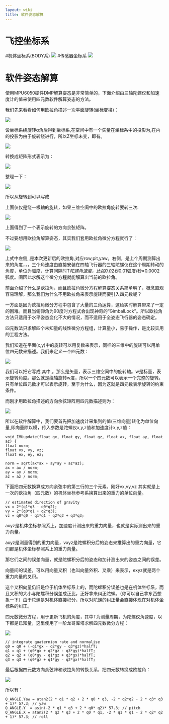 ```yaml
---
layout: wiki
title: 软件姿态解算
---
```

# 飞控坐标系
  #机体坐标系(BODY系)
  ![](http://wellmakers.com/wp-content/uploads/2015/03/QQ图片20150331104108.png)
  #传感器坐标系
  ![](http://wellmakers.com/wp-content/uploads/2015/03/新建位图图像-2.bmp)
# 软件姿态解算

使用MPU6050硬件DMP解算姿态是非常简单的，下面介绍由三轴陀螺仪和加速度计的值来使用四元数软件解算姿态的方法。

我们先来看看如何用欧拉角描述一次平面旋转(坐标变换)：

![](http://www.crazepony.com/assets/img/soft-algorithm-1.png)

设坐标系绕旋转α角后得到坐标系,在空间中有一个矢量在坐标系中的投影为,在内的投影为由于旋转绕进行，所以Z坐标未变，即有。

![](http://www.crazepony.com/assets/img/soft-algorithm-2.png)

转换成矩阵形式表示为：

![](http://www.crazepony.com/assets/img/soft-algorithm-4.png)

整理一下：

![](http://www.crazepony.com/assets/img/soft-algorithm-5.png)

所以从旋转到可以写成

上面仅仅是绕一根轴的旋转，如果三维空间中的欧拉角旋转要转三次:

![](http://www.crazepony.com/assets/img/soft-algorithm-6.png)

上面得到了一个表示旋转的方向余弦矩阵。

不过要想用欧拉角解算姿态，其实我们套用欧拉角微分方程就行了：

![](http://www.crazepony.com/assets/img/soft-algorithm-7.png)

上式中左侧,,是本次更新后的欧拉角,对应row,pit,yaw。右侧，是上个周期测算出来的角度，，，三个角速度由直接安装在四轴飞行器的三轴陀螺仪在这个周期转动的角度，单位为弧度，计算间隔时T*陀螺角速度，比如0.02秒*0.01弧度/秒=0.0002弧度。间因此求解这个微分方程就能解算出当前的欧拉角。

前面介绍了什么是欧拉角，而且欧拉角微分方程解算姿态关系简单明了，概念直观容易理解，那么我们为什么不用欧拉角来表示旋转而要引入四元数呢？

一方面是因为欧拉角微分方程中包含了大量的三角运算，这给实时解算带来了一定的困难。而且当俯仰角为90度时方程式会出现神奇的“GimbalLock”。所以欧拉角方法只适用于水平姿态变化不大的情况，而不适用于全姿态飞行器的姿态确定。

四元数法只求解四个未知量的线性微分方程组，计算量小，易于操作，是比较实用的工程方法。

我们知道在平面(x,y)中的旋转可以用复数来表示，同样的三维中的旋转可以用单位四元数来描述。我们来定义一个四元数：

![](http://www.crazepony.com/assets/img/soft-algorithm-8.png)

我们可以把它写成,其中,。那么是矢量，表示三维空间中的旋转轴。w是标量，表示旋转角度。那么就是绕轴旋转w度，所以一个四元数可以表示一个完整的旋转。只有单位四元数才可以表示旋转，至于为什么，因为这就是四元数表示旋转的约束条件。

而刚才用欧拉角描述的方向余弦矩阵用四元数描述则为：

![](http://www.crazepony.com/assets/img/soft-algorithm-9.png)

所以在软件解算中，我们要首先把加速度计采集到的值(三维向量)转化为单位向量,即向量除以模，传入参数是陀螺仪x,y,z值和加速度计x,y,z值：

~~~
void IMUupdate(float gx, float gy, float gz, float ax, float ay, float az) {
float norm;
float vx, vy, vz;
float ex, ey, ez;         

norm = sqrt(ax*ax + ay*ay + az*az);      
ax = ax / norm;
ay = ay / norm;
az = az / norm;

~~~

下面把四元数换算成方向余弦中的第三行的三个元素。刚好vx,vy,vz 其实就是上一次的欧拉角（四元数）的机体坐标参考系换算出来的重力的单位向量。

~~~
// estimated direction of gravity
vx = 2*(q1*q3 - q0*q2);
vy = 2*(q0*q1 + q2*q3);
vz = q0*q0 - q1*q1 - q2*q2 + q3*q3;
~~~
axyz是机体坐标参照系上，加速度计测出来的重力向量，也就是实际测出来的重力向量。

axyz是测量得到的重力向量，vxyz是陀螺积分后的姿态来推算出的重力向量，它们都是机体坐标参照系上的重力向量。

那它们之间的误差向量，就是陀螺积分后的姿态和加计测出来的姿态之间的误差。

向量间的误差，可以用向量叉积（也叫向量外积、叉乘）来表示，exyz就是两个重力向量的叉积。

这个叉积向量仍旧是位于机体坐标系上的，而陀螺积分误差也是在机体坐标系，而且叉积的大小与陀螺积分误差成正比，正好拿来纠正陀螺。（你可以自己拿东西想象一下）由于陀螺是对机体直接积分，所以对陀螺的纠正量会直接体现在对机体坐标系的纠正。

四元数微分方程，用于更新飞机的角度，其中T为测量周期，为陀螺仪角速度，以下都是已知量，这里使用了一阶龙哥库塔求解四元数微分方程：

![](http://www.crazepony.com/assets/img/soft-algorithm-6.png)

~~~
// integrate quaternion rate and normalise
q0 = q0 + (-q1*gx - q2*gy - q3*gz)*halfT;
q1 = q1 + (q0*gx + q2*gz - q3*gy)*halfT;
q2 = q2 + (q0*gy - q1*gz + q3*gx)*halfT;
q3 = q3 + (q0*gz + q1*gy - q2*gx)*halfT;  
~~~
最后根据四元数方向余弦阵和欧拉角的转换关系，把四元数转换成欧拉角：

![](http://www.crazepony.com/assets/img/soft-algorithm-6.png)

所以有：

~~~
Q_ANGLE.Yaw = atan2(2 * q1 * q2 + 2 * q0 * q3, -2 * q2*q2 - 2 * q3* q3 + 1)* 57.3; // yaw
Q_ANGLE.Y  = asin(-2 * q1 * q3 + 2 * q0* q2)* 57.3; // pitch
Q_ANGLE.X = atan2(2 * q2 * q3 + 2 * q0 * q1, -2 * q1 * q1 - 2 * q2* q2 + 1)* 57.3; // roll
~~~
